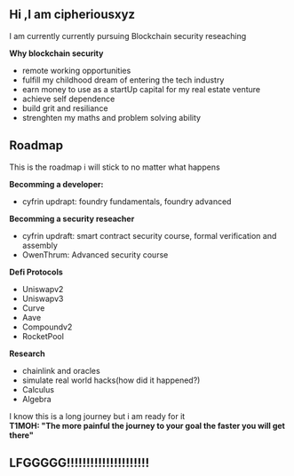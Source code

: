 ##  Hi ,I am cipheriousxyz 
 I am currently currently pursuing Blockchain security reseaching 


 **Why blockchain security**
 - remote working opportunities
 - fulfill my childhood dream of entering the tech industry
 - earn money to use as a startUp capital for my real estate venture
 - achieve self dependence
 - build grit and resiliance
 - strenghten my maths and problem solving ability
 
 ## Roadmap
  
  
   This is the roadmap i will stick to no matter what happens

 **Becomming a developer:** 
 - cyfrin updrapt: foundry fundamentals, foundry advanced

**Becomming a security reseacher**
 - cyfrin updraft: smart contract security course, formal verification and assembly
 - OwenThrum: Advanced security course



**Defi Protocols**
- Uniswapv2 
- Uniswapv3
- Curve
- Aave
- Compoundv2
- RocketPool




**Research**
 - chainlink and oracles
 - simulate real world hacks(how did it happened?)
 - Calculus
 - Algebra 


I know this is a long journey  but i am ready for it   
**T1MOH: "The more painful the journey to your goal the faster you will get there"**
                                                            

## LFGGGGG!!!!!!!!!!!!!!!!!!!!!
 



